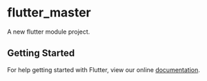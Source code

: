 # flutter_master

A new flutter module project.

## Getting Started

For help getting started with Flutter, view our online
[documentation](https://flutter.dev/).
